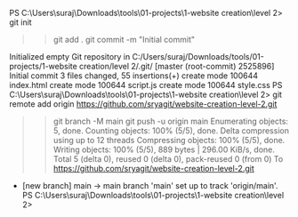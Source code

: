 PS C:\Users\suraj\Downloads\tools\01-projects\1-website creation\level 2> git init
>> git add .
>> git commit -m "Initial commit"
>> 
Initialized empty Git repository in C:/Users/suraj/Downloads/tools/01-projects/1-website creation/level 2/.git/
[master (root-commit) 2525896] Initial commit
 3 files changed, 55 insertions(+)
 create mode 100644 index.html
 create mode 100644 script.js
 create mode 100644 style.css
PS C:\Users\suraj\Downloads\tools\01-projects\1-website creation\level 2> git remote add origin https://github.com/sryagit/website-creation-level-2.git
>> git branch -M main
>> git push -u origin main
Enumerating objects: 5, done.
Counting objects: 100% (5/5), done.
Delta compression using up to 12 threads
Compressing objects: 100% (5/5), done.
Writing objects: 100% (5/5), 889 bytes | 296.00 KiB/s, done.
Total 5 (delta 0), reused 0 (delta 0), pack-reused 0 (from 0)
To https://github.com/sryagit/website-creation-level-2.git
 * [new branch]      main -> main
branch 'main' set up to track 'origin/main'.
PS C:\Users\suraj\Downloads\tools\01-projects\1-website creation\level 2>

